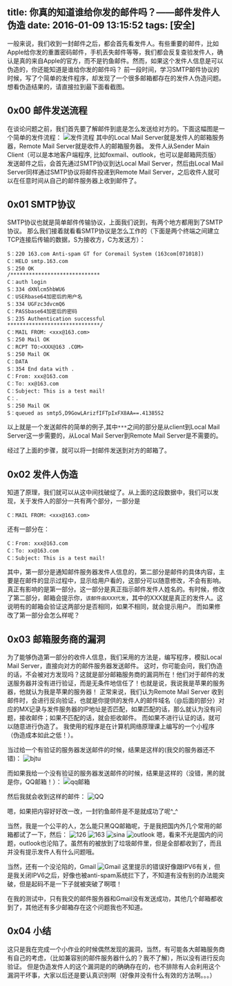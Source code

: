 title: 你真的知道谁给你发的邮件吗？——邮件发件人伪造
date: 2016-01-09 13:15:52
tags: [安全]
---

一般来说，我们收到一封邮件之后，都会首先看发件人。有些重要的邮件，比如Apple给你发的重置密码邮件，手机丢失邮件等等，我们都会反复查验发件人，确认是真的来自Apple的官方，而不是钓鱼邮件。然而，如果这个发件人信息是可以伪造的，你还能知道是谁给你发的邮件吗？
前一段时间，学习SMTP邮件协议的时候，写了个简单的发件程序，却发现了一个很多邮箱都存在的发件人伪造问题。
想看伪造结果的，请直接拉到最下面看截图。
<!-- more -->
## 0x00 邮件发送流程
在谈论问题之前，我们首先要了解邮件到底是怎么发送给对方的。下面这幅图是一个简单的发件流程：
![发件流程](https://cdn.zacharyjia.me/imgSMTP1.png)
其中的Local Mail Server就是发件人的邮箱服务器，Remote Mail Server就是收件人的邮箱服务器。
发件人从Sender Main Client（可以是本地客户端程序, 比如foxmail、outlook，也可以是邮箱网页版）发送邮件之后，会首先通过SMTP协议到达Local Mail Server，然后由Local Mail Server同样通过SMTP协议将邮件投递到Remote Mail Server，之后收件人就可以在任意时间从自己的邮件服务器上收到邮件了。

## 0x01 SMTP协议
SMTP协议也就是简单邮件传输协议，上面我们说到，有两个地方都用到了SMTP协议。
那么我们接着就看看SMTP协议是怎么工作的（下面是两个终端之间建立TCP连接后传输的数据，S为接收方，C为发送方）：
```
S：220 163.com Anti-spam GT for Coremail System (163com[071018])
C：HELO smtp.163.com
S：250 OK
/*****************************
C：auth login
S：334 dXNlcm5hbWU6
C：USERbase64加密后的用户名
S：334 UGFzc3dvcmQ6
C：PASSbase64加密后的密码
S：235 Authentication successful
******************************/
C：MAIL FROM: <xxx@163.com>
S：250 Mail OK
C：RCPT TO:<XXX@163 .COM>
S：250 Mail OK
C：DATA
S：354 End data with .
C：From: xxx@163.com
C：To: xx@163.com
C：Subject: This is a test mail!
C：.
S：250 Mail OK
S：queued as smtp5,D9GowLArizfIFTpIxFX8AA==.41385S2
```
以上就是一个发送邮件的简单的例子,其中`***`之间的部分是从client到Local Mail Server这一步需要的，从Local Mail Server到Remote Mail Server是不需要的。

经过了上面的步骤，就可以将一封邮件发送到对方的邮箱了。

## 0x02 发件人伪造
知道了原理，我们就可以从这中间找破绽了。从上面的这段数据中，我们可以发现，关于发件人的部分一共有两个部分，一部分是
```
C：MAIL FROM: <xxx@163.com>
```
还有一部分在：
```
C：From: xxx@163.com
C：To: xx@163.com
C：Subject: This is a test mail!
```
其中，第一部分是通知邮件服务器发件人信息的，第二部分是邮件的具体内容，主要是在邮件的显示过程中，显示给用户看的，这部分可以随意修改，不会有影响。
真正有影响的是第一部分。这一部分是真正指示邮件发件人姓名的。有时候，修改了第二部分，邮箱会提示你，`该邮件由XXX代发`，其中的XXX就是真正的发件人。这说明有的邮箱会验证这两部分是否相同，如果不相同，就会提示用户。
而如果修改了第一部分会怎么样呢？

## 0x03 邮箱服务商的漏洞
为了能够伪造第一部分的收件人信息，我们采用的方法是，编写程序，模拟Local Mail Server，直接向对方的邮件服务器发送邮件。
这时，你可能会问，我们伪造的话，不会被对方发现吗？这就是部分邮箱服务商的漏洞所在！他们对于邮件的发送服务器并没有进行验证，而是无条件地信任了！也就是说，我说我是苹果的服务器，他就认为我是苹果的服务器！
正常来说，我们认为Remote Mail Server 收到邮件时，会进行反向验证，也就是你提供的发件人的邮件域名（@后面的部分）对应的MX记录与发件服务器的IP地址是否匹配，如果匹配的话，那么就认为没有问题，接收邮件；如果不匹配的话，就会拒收邮件。
而如果不进行认证的话，就可以随意进行伪造了。
我使用的程序是在计算机网络原理课上编写的一个小程序（伪造成本如此之低！）。


当过给一个有验证的服务器发送邮件的时候，结果是这样的(我交的服务器还不错)：
![bjtu](https://cdn.zacharyjia.me/imgbjtu.png)

而如果我给一个没有验证的服务器发送邮件的时候，结果是这样的（没错，黑的就是你，QQ邮箱！）：
![qq邮箱](https://cdn.zacharyjia.me/imgQQ.png)

然后我就会收到这样的邮件：
![QQ](https://cdn.zacharyjia.me/imgQQ2.png)

嗯，如果把内容好好改一改，一封钓鱼邮件是不是就成功了呢^_^

当然，我是一个公平的人，怎么能只黑QQ邮箱呢，于是我把国内外几个常用的邮箱都试了一下，然后：
![126](https://cdn.zacharyjia.me/img126.png)
![163](https://cdn.zacharyjia.me/img163.png)
![sina](https://cdn.zacharyjia.me/imgsina.png)
![outlook](https://cdn.zacharyjia.me/imgoutlook.png)
嗯，看来不光是国内的问题，outlook也沦陷了。虽然有的被放到了垃圾邮件里，但是全部都收到了，而且并没有提示发件人有什么问题哦。

当然，还有一个没沦陷的，Gmail
![Gmail](https://cdn.zacharyjia.me/imggmail.png)
这里提示的错误好像跟IPV6有关，但是我关闭IPV6之后，好像也被anti-spam系统拦下了，不知道有没有别的办法能突破，但是起码不是一下子就被突破了啊喂！

在我的测试中，只有我交的邮件服务器和Gmail没有发送成功，其他几个邮箱都收到了，其他还有多少邮箱存在这个问题我也不知道。

## 0x04 小结
这只是我在完成一个小作业的时候偶然发现的漏洞，当然，有可能各大邮箱服务商有自己的考虑，（比如兼容别的邮件服务器什么的？我不了解），所以没有进行反向验证。
但是伪造发件人的这个漏洞是的的确确存在的，也不排除有人会利用这个漏洞干坏事，大家以后还是要认真识别啊（好像并没有什么有效的方法啊。。。）